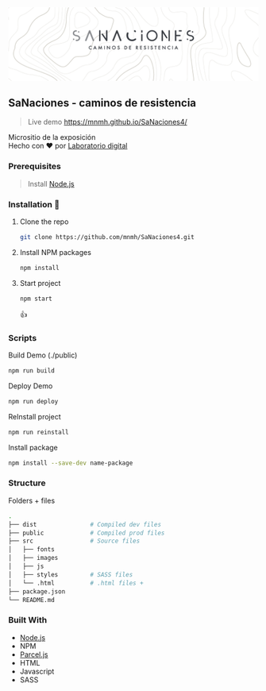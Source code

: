<picture>
  <source media="(prefers-color-scheme: dark)" srcset="./src/images/readme-dark.png">
  <source media="(prefers-color-scheme: light)" srcset="./src/images/readme-light.png">
  <img alt="Logotipo de la exposición SaNaciones, caminos de resistencia" src="./src/images/readme-light.png">
</picture>

## SaNaciones - caminos de resistencia

> Live demo <a href="https://mnmh.github.io/SaNaciones4/" target="_blank">https://mnmh.github.io/SaNaciones4/</a>

<p>Micrositio de la exposición </br>
Hecho con ❤️ por <a href="https://github.com/mnmh" target="_blank">Laboratorio digital</a>
</p>

### Prerequisites

> Install <a href="https://nodejs.org/en/" target="_blank">Node.js</a>

### Installation 🚀

1. Clone the repo
   ```sh
   git clone https://github.com/mnmh/SaNaciones4.git
   ```
2. Install NPM packages
   ```sh
   npm install
   ```
3. Start project
   ```sh
   npm start
   ```
   :+1:

### Scripts

Build Demo (./public)

```sh
npm run build
```

Deploy Demo

```sh
npm run deploy
```

ReInstall project

```sh
npm run reinstall
```

Install package

```sh
npm install --save-dev name-package
```

### Structure

Folders + files

```sh
.
├── dist               # Compiled dev files
├── public             # Compiled prod files
├── src                # Source files
│   ├── fonts
│   ├── images
│   ├── js
│   ├── styles         # SASS files
│   └── .html          # .html files +
├── package.json
└── README.md
```

### Built With

- <a href="https://nodejs.org/en/" target="_blank">Node.js</a>
- NPM
- <a href="https://parceljs.org/" target="_blank">Parcel.js</a>
- HTML
- Javascript
- SASS
